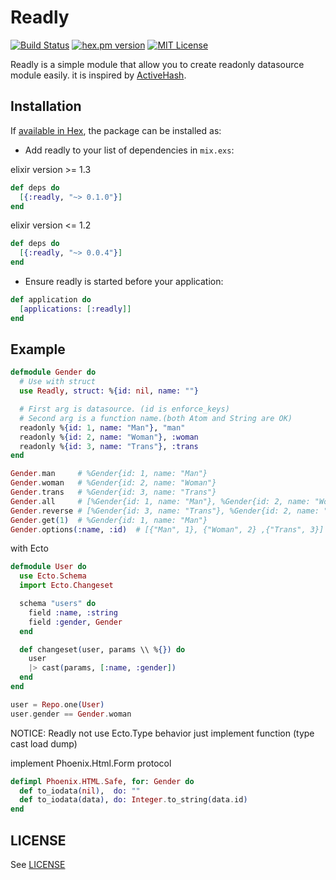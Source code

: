 # Readly
[![Build Status](https://travis-ci.org/igrs/readly.svg?branch=master)](https://travis-ci.org/igrs/readly)
[![hex.pm version](https://img.shields.io/hexpm/v/readly.svg)](https://hex.pm/packages/readly)
[![MIT License](http://img.shields.io/badge/license-MIT-blue.svg?style=flat)](LICENSE)

Readly is a simple module that allow you to create readonly datasource module easily.
it is inspired by [ActiveHash](https://github.com/zilkey/active_hash).

## Installation

If [available in Hex](https://hex.pm/docs/publish), the package can be installed as:

  * Add readly to your list of dependencies in `mix.exs`:

  elixir version >= 1.3
  ```elixir
  def deps do
    [{:readly, "~> 0.1.0"}]
  end
  ```

  elixir version <= 1.2
  ```elixir
  def deps do
    [{:readly, "~> 0.0.4"}]
  end
  ```

  * Ensure readly is started before your application:

  ```elixir
  def application do
    [applications: [:readly]]
  end
  ```

## Example
```elixir
defmodule Gender do
  # Use with struct
  use Readly, struct: %{id: nil, name: ""}

  # First arg is datasource. (id is enforce_keys)
  # Second arg is a function name.(both Atom and String are OK)
  readonly %{id: 1, name: "Man"}, "man"
  readonly %{id: 2, name: "Woman"}, :woman
  readonly %{id: 3, name: "Trans"}, :trans
end

Gender.man     # %Gender{id: 1, name: "Man"}
Gender.woman   # %Gender{id: 2, name: "Woman"}
Gender.trans   # %Gender{id: 3, name: "Trans"}
Gender.all     # [%Gender{id: 1, name: "Man"}, %Gender{id: 2, name: "Woman"}, %Gender{id: 3, name: "Trans"}]
Gender.reverse # [%Gender{id: 3, name: "Trans"}, %Gender{id: 2, name: "Woman"}, %Gender{id: 1, name: "Man"}]
Gender.get(1)  # %Gender{id: 1, name: "Man"}
Gender.options(:name, :id)  # [{"Man", 1}, {"Woman", 2} ,{"Trans", 3}]
```

with Ecto

```elixir
defmodule User do
  use Ecto.Schema
  import Ecto.Changeset

  schema "users" do
    field :name, :string
    field :gender, Gender
  end

  def changeset(user, params \\ %{}) do
    user
    |> cast(params, [:name, :gender])
  end
end

user = Repo.one(User)
user.gender == Gender.woman
```

NOTICE: Readly not use Ecto.Type behavior just implement function (type cast load dump)

implement Phoenix.Html.Form protocol

```elixir
defimpl Phoenix.HTML.Safe, for: Gender do
  def to_iodata(nil),  do: ""
  def to_iodata(data), do: Integer.to_string(data.id)
end
```


## LICENSE
See [LICENSE](https://github.com/igrs/readly/blob/master/LICENSE)
